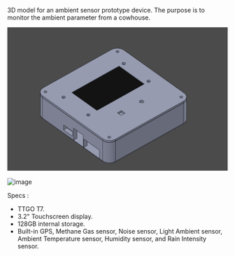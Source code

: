 3D model for an ambient sensor prototype device. The purpose is to monitor the ambient parameter from a cowhouse.

![Screenshot 2023-10-26 113716](https://github.com/iqbalramadhan1102/3D-model/blob/main/ambient_sensor_device/ambient-device-assy.png)

![image](https://github.com/iqbalramadhan1102/3D-model/assets/56419725/4371335d-b5ce-47b3-939d-a2cd4b01e081)


Specs :
- TTGO T7.
- 3.2" Touchscreen display.
- 128GB internal storage.
- Built-in GPS, Methane Gas sensor, Noise sensor, Light Ambient sensor, Ambient Temperature sensor, Humidity sensor, and Rain Intensity sensor.
